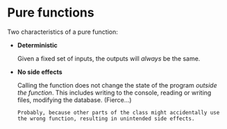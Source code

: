 # Pure functions

Two characteristics of a pure function:

- **Deterministic**

    Given a fixed set of inputs, the outputs will _always_ be the same.

- **No side effects**

    Calling the function does not change the state of the program _outside the function_. This includes writing to the console, reading or writing files, modifying the database. (Fierce...)

    ~~~admonish question title="Is it also 'bad' if it's a private function?"
    Probably, because other parts of the class might accidentally use the wrong function, resulting in unintended side effects.
    ~~~
